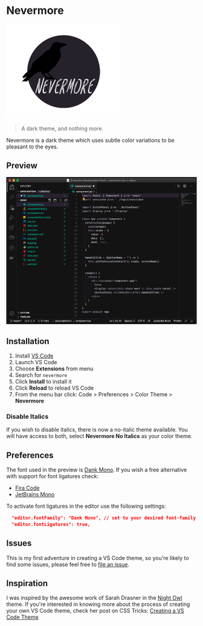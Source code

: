 # Nevermore

<img src="logo.png" alt="Nevermore Theme" height="250">

> A dark theme, and nothing more.

Nevermore is a dark theme which uses subtle color variations to be pleasant to the eyes.

## Preview

![theme preview](theme-preview.png)

## Installation

1. Install [VS Code](https://code.visualstudio.com/)
2. Launch VS Code
3. Choose **Extensions** from menu
4. Search for `nevermore`
5. Click **Install** to install it
6. Click **Reload** to reload VS Code
7. From the menu bar click: Code > Preferences > Color Theme > **Nevermore**

### Disable Italics

If you wish to disable italics, there is now a no-italic theme available. You will have access to both, select **Nevermore No Italics** as your color theme.

## Preferences

The font used in the preview is [Dank Mono](https://dank.sh/). If you wish a free alternative with support for font ligatures check:
- [Fira Code](https://github.com/tonsky/FiraCode)
- [JetBrains Mono](https://www.jetbrains.com/lp/mono/)

To activate font ligatures in the editor use the following settings:

```json
  "editor.fontFamily": "Dank Mono", // set to your desired font-family
  "editor.fontLigatures": true,
```

## Issues

This is my first adventure in creating a VS Code theme, so you're likely to find some issues, please feel free to [file an issue](https://github.com/cassiocardoso/nevermore-theme/issues?q=is%3Aissue+is%3Aopen+sort%3Aupdated-desc).

## Inspiration

I was inspired by the awesome work of Sarah Drasner in the [Night Owl](https://github.com/sdras/night-owl-vscode-theme) theme. If you're interested in knowing more about the process of creating your own VS Code theme, check her post on CSS Tricks: [Creating a VS Code Theme](https://css-tricks.com/creating-a-vs-code-theme/)
